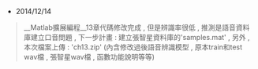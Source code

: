 * 2014/12/14   

> __Matlab擴展編程__13章代碼修改完成 , 但是辨識率很低 , 推測是語音資料庫建立口音問題 , 下一步計畫 : 建立張智星資料庫的'samples.mat' , 另外 , 本次檔案上傳 : 'ch13.zip' (內含修改過後語音辨識模型 , 原本train和test wav檔 , 張智星wav檔 , 函數功能說明等等)
